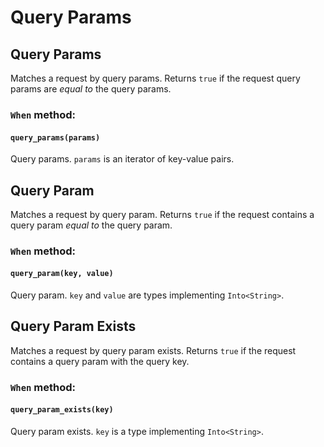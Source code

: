 # Query Params

## Query Params

Matches a request by query params. Returns `true` if the request query params are *equal to* the query params.

### `When` method:
#### `query_params(params)`
Query params. `params` is an iterator of key-value pairs.

## Query Param

Matches a request by query param. Returns `true` if the request contains a query param *equal to* the query param.

### `When` method:
#### `query_param(key, value)`
Query param. `key` and `value` are types implementing `Into<String>`.

## Query Param Exists

Matches a request by query param exists. Returns `true` if the request contains a query param with the query key.

### `When` method:
#### `query_param_exists(key)`
Query param exists. `key` is a type implementing `Into<String>`.